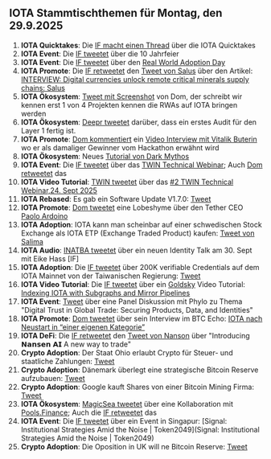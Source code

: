 ## IOTA Stammtischthemen für Montag, den 29.9.2025

1. **IOTA Quicktakes**: Die [IF macht einen Thread](https://x.com/iota/status/1970080640050618805) über die IOTA Quicktakes
2. **IOTA Event**: Die [IF tweetet](https://x.com/iota/status/1970377113892008394) über die 10 Jahrfeier
3. **IOTA Event**: Die [IF tweetet](https://x.com/iota/status/1971152706258563285) über den [Real World Adoption Day](https://luma.com/adoptiondaysingapore?tk=AxsBra)
4. **IOTA Promote**: Die [IF retweetet](https://x.com/iota/status/1970443003626987997) den [Tweet von Salus](https://x.com/salusplatform/status/1970431794949308869) über den Artikel: [INTERVIEW: Digital currencies unlock remote critical minerals supply chains: Salus](https://www.spglobal.com/commodity-insights/en/news-research/latest-news/metals/091925-interview-digital-currencies-unlock-remote-critical-minerals-supply-chains-salus)
5. **IOTA Ökosystem**: [Tweet mit Screenshot](https://x.com/whatmicha/status/1970418328826192000) von Dom, der schreibt wir kennen erst 1 von 4 Projekten kennen die RWAs auf IOTA bringen werden
6. **IOTA Ökosystem**: [Deepr tweetet](https://x.com/DeeprFinance/status/1970468412154331143) darüber, dass ein erstes Audit für den Layer 1 fertig ist.
7. **IOTA Promote**: [Dom kommentiert](https://x.com/DomSchiener/status/1970521524420436353) ein [Video Interview mit Vitalik Buterin](https://x.com/moonbaklava/status/1970557611268297202) wo er als damaliger Gewinner vom Hackathon erwähnt wird
8. **IOTA Ökosystem**: Neues [Tutorial von Dark Mythos](https://x.com/DarkMythosTCG/status/1970760115453047266)
9. **IOTA Event**: Die [IF tweetet](https://x.com/iota/status/1968329098066853927) über das [TWIN Technical Webinar](https://luma.com/jnjr4qbc); Auch [Dom retweetet](https://x.com/DomSchiener/status/1971152558426394686) das
10. **IOTA Video Tutorial**: [TWIN tweetet](https://x.com/TWINGlobalOrg/status/1971143283213525391) über das [#2 TWIN Technical Webinar,24. Sept 2025](https://youtu.be/i-KkG9NsHJg?feature=shared)
11. **IOTA Rebased**: Es gab ein Software Update V1.7.0: [Tweet](https://x.com/TokenLabsX/status/1970777601468743735)
12. **IOTA Promote**: [Dom tweetet](https://x.com/DomSchiener/status/1970866852130632105) eine Lobeshyme über den Tether CEO [Paolo Ardoino](https://x.com/paoloardoino/status/1970657524891496959)
13. **IOTA Adoption**: IOTA kann man scheinbar auf einer schwedischen Stock Exchange als IOTA ETP (Exchange Traded Product) kaufen: [Tweet von Salima](https://x.com/Salimasbegum/status/1970888674314518555)
14. **IOTA Audio**: [INATBA tweetet](https://x.com/INATBA_org/status/1970883216505438510) über ein neuen Identity Talk am 30. Sept mit Eike Hass [IF]
15. **IOTA Adoption**: Die [IF tweetet](https://x.com/iota/status/1971183853294453001) über 200K verifiable Credentials auf dem IOTA Mainnet von der Taiwanischen Regierung: [Tweet](https://x.com/thejeffhu/status/1971163126105243666)
16. **IOTA Video Tutorial**: Die [IF tweetet](https://x.com/iota/status/1970896010898502058) über ein [Goldsky](https://x.com/goldskyio) Video Tutorial: [Indexing IOTA with Subgraphs and Mirror Pipelines](https://youtu.be/OESdnAg5Xk0?list=PLMbc46iGTB_Samx211B0e5ulm420tljN2)
17. **IOTA Event**: [Tweet](https://x.com/epicweb3/status/1970854863362801795) über eine Panel Diskussion mit Phylo zu Thema "Digital Trust in Global Trade: Securing Products, Data, and Identities"
18. **IOTA Promote**: [Dom tweetet](https://x.com/DomSchiener/status/1971146112183730461) über sein Interview im BTC Echo: [IOTA nach Neustart in “einer eigenen Kategorie”](https://www.btc-echo.de/news/iota-nach-neustart-in-einer-eigenen-kategorie-216154/)
19. **IOTA DeFi**: Die [IF retweetet](https://x.com/iota/status/1971199962601095190) den [Tweet von Nanson](https://x.com/nansen_ai/status/1971119741143220573) über "Introducing 𝗡𝗮𝗻𝘀𝗲𝗻 𝗔𝗜 A new way to trade"
20. **Crypto Adoption**: Der Staat Ohio erlaubt Crypto für Steuer- und staatliche Zahlungen: [Tweet](https://x.com/coinbureau/status/1971209100307628145)
21. **Crypto Adoption**: Dänemark überlegt eine strategische Bitcoin Reserve aufzubauen: [Tweet](https://x.com/BTC_Archive/status/1971192256880103895)
22. **Crypto Adoption**: Google kauft Shares von einer Bitcoin Mining Firma: [Tweet](https://x.com/pete_rizzo_/status/1971176058620874829)
23. **IOTA Ökosystem**: [MagicSea tweetet](https://x.com/MagicSeaDEX/status/1971455133448839243) über eine Kollaboration mit [Pools.Finance](https://x.com/@PoolsFinance); Auch die [IF retweetet](https://x.com/iota/status/1971462541898584354) das
24. **IOTA Event**: Die [IF tweetet](https://x.com/iota/status/1971258399720423514) über ein Event in Singapur: [Signal: Institutional Strategies Amid the Noise | Token2049](Signal: Institutional Strategies Amid the Noise | Token2049)
25. **Crypto Adoption**: Die Oposition in UK will ne Bitcoin Reserve: [Tweet](https://x.com/pete_rizzo_/status/1971228729281221091)
